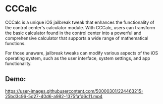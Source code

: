 # CCCalc
CCCalc is a unique iOS jailbreak tweak that enhances the functionality of the control center's calculator module. With CCCalc, users can transform the basic calculator found in the control center into a powerful and comprehensive calculator that supports a wide range of mathematical functions.

For those unaware, jailbreak tweaks can modify various aspects of the iOS operating system, such as the user interface, system settings, and app functionality.

## Demo:
https://user-images.githubusercontent.com/50000301/224463215-25bd3c96-5d27-40d6-a982-1375fafd6c11.mp4
